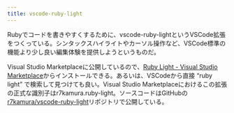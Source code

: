 ```yaml
---
title: vscode-ruby-light
---
```

Rubyでコードを書きやすくするために、vscode-ruby-lightというVSCode拡張をつくっている。シンタックスハイライトやカーソル操作など、VSCode標準の機能より少し良い編集体験を提供しようというものだ。

Visual Studio Marketplaceに公開しているので、[Ruby Light - Visual Studio Marketplace](https://marketplace.visualstudio.com/items?itemName=r7kamura.vscode-ruby-light)からインストールできる。あるいは、VSCodeから直接 “ruby light” で検索して見つけても良い。Visual Studio Marketplaceにおけるこの拡張の正式な識別子はr7kamura.ruby-light。ソースコードはGitHubの[r7kamura/vscode-ruby-light](https://github.com/r7kamura/vscode-ruby-light)リポジトリで公開している。

